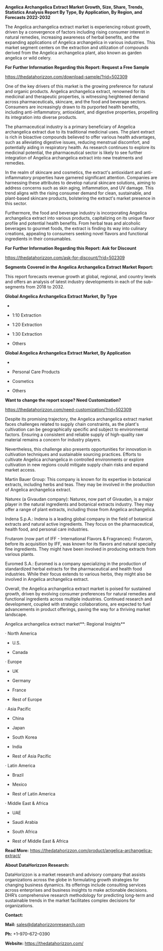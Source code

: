 **Angelica Archangelica Extract Market Growth, Size, Share, Trends,
Statistics Analysis Report By Type, By Application, By Region, and
Forecasts 2022-2032**

The Angelica archangelica extract market is experiencing robust growth,
driven by a convergence of factors including rising consumer interest in
natural remedies, increasing awareness of herbal benefits, and the
expanding applications of Angelica archangelica in various industries.
This market segment centers on the extraction and utilization of
compounds derived from the Angelica archangelica plant, also known as
garden angelica or wild celery.

**For Further Information Regarding this Report: Request a Free Sample**

<https://thedatahorizzon.com/download-sample/?rid=502309>

One of the key drivers of this market is the growing preference for
natural and organic products. Angelica archangelica extract, renowned
for its medicinal and therapeutic properties, is witnessing heightened
demand across pharmaceuticals, skincare, and the food and beverage
sectors. Consumers are increasingly drawn to its purported health
benefits, including anti-inflammatory, antioxidant, and digestive
properties, propelling its integration into diverse products.

The pharmaceutical industry is a primary beneficiary of Angelica
archangelica extract due to its traditional medicinal uses. The plant
extract is rich in bioactive compounds believed to offer various health
advantages, such as alleviating digestive issues, reducing menstrual
discomfort, and potentially aiding in respiratory health. As research
continues to explore its medicinal potential, the pharmaceutical sector
is likely to see further integration of Angelica archangelica extract
into new treatments and remedies.

In the realm of skincare and cosmetics, the extract's antioxidant and
anti-inflammatory properties have garnered significant attention.
Companies are harnessing these attributes to develop natural skincare
solutions, aiming to address concerns such as skin aging, inflammation,
and UV damage. This trend aligns with the rising consumer demand for
clean, sustainable, and plant-based skincare products, bolstering the
extract's market presence in this sector.

Furthermore, the food and beverage industry is incorporating Angelica
archangelica extract into various products, capitalizing on its unique
flavor profile and potential health benefits. From herbal teas and
alcoholic beverages to gourmet foods, the extract is finding its way
into culinary creations, appealing to consumers seeking novel flavors
and functional ingredients in their consumables.

**For Further Information Regarding this Report: Ask for Discount**

<https://thedatahorizzon.com/ask-for-discount/?rid=502309>

**Segments Covered in the Angelica Archangelica Extract Market Report:**

This report forecasts revenue growth at global, regional, and country
levels and offers an analysis of latest industry developments in each of
the sub-segments from 2018 to 2032.

**Global Angelica Archangelica Extract Market, By Type**

-   

-   1:10 Extraction

-   1:20 Extraction

-   1:30 Extraction

-   Others

**Global Angelica Archangelica Extract Market, By Application**

-   

-   Personal Care Products

-   Cosmetics

-   Others

**Want to change the report scope? Need Customization?**

<https://thedatahorizzon.com/need-customization/?rid=502309>

Despite its promising trajectory, the Angelica archangelica extract
market faces challenges related to supply chain constraints, as the
plant's cultivation can be geographically specific and subject to
environmental factors. Ensuring a consistent and reliable supply of
high-quality raw material remains a concern for industry players.

Nevertheless, this challenge also presents opportunities for innovation
in cultivation techniques and sustainable sourcing practices. Efforts to
cultivate Angelica archangelica in controlled environments or explore
cultivation in new regions could mitigate supply chain risks and expand
market access.

Martin Bauer Group: This company is known for its expertise in botanical
extracts, including herbs and teas. They may be involved in the
production of Angelica archangelica extract.

Naturex (a Givaudan company): Naturex, now part of Givaudan, is a major
player in the natural ingredients and botanical extracts industry. They
may offer a range of plant extracts, including those from Angelica
archangelica.

Indena S.p.A.: Indena is a leading global company in the field of
botanical extracts and natural active ingredients. They focus on the
pharmaceutical, health food, and personal care industries.

Frutarom (now part of IFF - International Flavors & Fragrances):
Frutarom, before its acquisition by IFF, was known for its flavors and
natural specialty fine ingredients. They might have been involved in
producing extracts from various plants.

Euromed S.A.: Euromed is a company specializing in the production of
standardized herbal extracts for the pharmaceutical and health food
industries. While their focus extends to various herbs, they might also
be involved in Angelica archangelica extract.

Overall, the Angelica archangelica extract market is poised for
sustained growth, driven by evolving consumer preferences for natural
remedies and functional ingredients across multiple industries.
Continued research and development, coupled with strategic
collaborations, are expected to fuel advancements in product offerings,
paving the way for a thriving market landscape.

Angelica archangelica extract market**: Regional Insights**

· North America

-   U.S.

-   Canada

· Europe

-   UK

-   Germany

-   France

-   Rest of Europe

· Asia Pacific

-   China

-   Japan

-   South Korea

-   India

-   Rest of Asia Pacific

· Latin America

-   Brazil

-   Mexico

-   Rest of Latin America

· Middle East & Africa

-   UAE

-   Saudi Arabia

-   South Africa

-   Rest of Middle East & Africa

**Read More:**
<https://thedatahorizzon.com/product/angelica-archangelica-extract/>

**About DataHorizzon Research:**

DataHorizzon is a market research and advisory company that assists
organizations across the globe in formulating growth strategies for
changing business dynamics. Its offerings include consulting services
across enterprises and business insights to make actionable decisions.
DHR’s comprehensive research methodology for predicting long-term and
sustainable trends in the market facilitates complex decisions for
organizations.

**Contact:**

**Mail:** <sales@datahorizzonresearch.com>

**Ph:** +1–970–672–0390

**Website:** <https://thedatahorizzon.com/>

